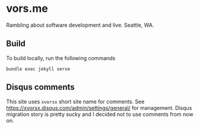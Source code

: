 vors.me
=======

Rambling about software development and live. Seattle, WA.

Build
-----

To build locally, run the following commands

```
bundle exec jekyll serve
```

Disqus comments
---------------

This site uses `xvorsx` short site name for comments.
See https://xvorsx.disqus.com/admin/settings/general/ for management.
Disqus migration story is pretty sucky and I decided not to use comments
from now on.
